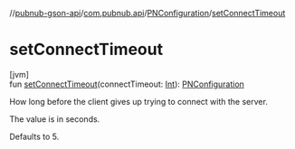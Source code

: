 //[pubnub-gson-api](../../../index.md)/[com.pubnub.api](../index.md)/[PNConfiguration](index.md)/[setConnectTimeout](set-connect-timeout.md)

# setConnectTimeout

[jvm]\
fun [setConnectTimeout](set-connect-timeout.md)(connectTimeout: [Int](https://kotlinlang.org/api/latest/jvm/stdlib/kotlin/-int/index.html)): [PNConfiguration](index.md)

How long before the client gives up trying to connect with the server.

The value is in seconds.

Defaults to 5.
